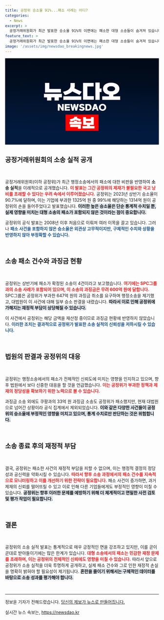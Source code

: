 ```yaml
---
title: 공정위 승소율 91%...패소 사례는 어디?
categories:
  - News
excerpt: >
  공정거래위원회가 최근 발표한 승소율 91%의 이면에는 패소한 대형 소송들이 숨겨져 있습니다. 특히, 600억 원대 SPC그룹 소송에서 패소는 국고 낭비 논란을 증폭시키고 있습니다. 진짜 승소율은 60%대로 하락할 가능성!
feature_text: >
  공정거래위원회가 최근 발표한 승소율 91%의 이면에는 패소한 대형 소송들이 숨겨져 있습니다. 특히, 600억 원대 SPC그룹 소송에서 패소는 국고 낭비 논란을 증폭시키고 있습니다. 진짜 승소율은 60%대로 하락할 가능성!
image: '/assets/img/newsdao_breakingnews.jpg'
---
```


<p><img src="/assets/img/newsdao_breakingnews.jpg" alt="flaretime 속보" /></p>

<h2 data-ke-size="size26">공정거래위원회의 소송 실적 공개</h2>

<p data-ke-size="size16">&nbsp;</p>

<p>공정거래위원회(이하 공정위)가 최근 행정소송에서의 패소에 대한 비판을 반영하여 <strong>소송 실적</strong>을 이례적으로 공개했습니다. <b><span style="color: #ee2323;">이 발표는 그간 공정위의 제재가 불필요한 국고 낭비를 초래할 수 있다는 우려 속에서 이루어졌습니다.</span></b> 공정위는 2023년 상반기 승소율이 90.7%에 달하며, 이는 기업에 부과한 1325억 원 중 99%에 해당하는 1314억 원이 공정위의 손을 들어주었다고 발표했습니다. <b><span style="background-color: #21538527;">이러한 높은 승소율은 단순 통계적 수치일 뿐, 실제 영향을 미치는 대형 소송의 패소가 포함되지 않은 것이라는 점이 중요합니다.</span></b> </p>

<p>공정위의 공식 발표는 2008년 이후 처음으로 이뤄져 여러 이목을 끌고 있습니다. 그러나 <b><span style="color: #1a5490;">패소 사건을 포함하지 않은 승소율은 외관상 고무적이지만, 구체적인 수치와 상황을 반영하지 않아 부정확할 수 있습니다.</span></b> </p>

<p data-ke-size="size16">&nbsp;</p>

<h2 data-ke-size="size26">소송 패소 건수와 과징금 현황</h2>

<p data-ke-size="size16">&nbsp;</p>

<p>공정위는 상반기에 패소가 확정된 소송이 4건이라고 보고했습니다. <b><span style="color: #ee2323;">여기에는 SPC그룹과의 소송 사례가 포함되어 있으며, 이 소송의 과징금은 무려 600억 원에 달합니다.</span></b> SPC그룹은 공정위가 부과한 647억 원의 과징금 취소를 요구하며 행정소송을 제기했고, 대법원이 이 사건에 대해 일부 승소 판결을 내렸습니다. <b><span style="background-color: #21538527;">따라서 이로 인해 공정위에 가해지는 재정적 부담이 상당해질 수 있습니다.</span></b>  </p>

<p>이 사건에서 공정위는 해당 금액을 재산정 중이므로 과징금 현황에 반영하지 않았습니다. <b><span style="color: #1a5490;">이러한 조치는 결과적으로 공정위가 발표한 소송 실적의 신뢰성을 저하시킬 수 있습니다.</span></b> </p>

<p data-ke-size="size16">&nbsp;</p>

<h2 data-ke-size="size26">법원의 판결과 공정위의 대응</h2>

<p data-ke-size="size16">&nbsp;</p>

<p>공정위는 행정소송에서의 패소가 전체적인 신뢰도에 미치는 영향을 인지하고 있으며, 향후 법원에서 보다 신중한 대응을 할 것을 언급했습니다. <b><span style="color: #ee2323;">이는 공정위가 부과한 정책과 제재의 정당성을 확보하기 위한 노력으로 볼 수 있습니다.</span></b> </p>

<p>과징금 소송 외에도 쿠팡과의 33억 원 과징금 소송도 공정위가 패소했지만, 현재 대법원으로 넘어간 상황이라 공식 집계에서 제외되었습니다. <b><span style="background-color: #21538527;">이와 같은 다양한 사건들이 공정위의 승소율에 부정적인 영향을 미치고 있으며, 통계 수치로만 판단하는 것은 위험합니다.</span></b> </p>

<p data-ke-size="size16">&nbsp;</p>

<h2 data-ke-size="size26">소송 종료 후의 재정적 부담</h2>

<p data-ke-size="size16">&nbsp;</p>

<p>결국, 공정위는 패소한 사건의 재정적 부담을 피할 수 없으며, 이는 행정적 결정의 정당성과 공신력을 약화시킬 수 있습니다. <b><span style="color: #ee2323;">따라서 향후 소송 과정에서의 패소 건수를 지속적으로 모니터링하고 이를 개선하기 위한 전략이 필요합니다.</span></b> 패소 사건이 증가하면, 과거 제재의 신뢰를 떨어뜨릴 수 있고 이로 인해 다른 기업들에게도 부정적인 영향이 미칠 수 있습니다. <b><span style="background-color: #21538527;">공정위는 향후 이러한 문제를 예방하기 위해 더 체계적이고 면밀한 사전 검토 및 평가 작업이 필요합니다.</span></b> </p>

<p data-ke-size="size16">&nbsp;</p>

<h2 data-ke-size="size26">결론</h2>

<p data-ke-size="size16">&nbsp;</p>

<p>공정위의 소송 실적 발표는 통계적으로 매우 긍정적인 면을 강조하고 있지만, 이를 곧이곧대로 받아들이기에는 많은 한계가 있습니다. <b><span style="color: #ee2323;">대형 소송에서의 패소는 민감한 재정 문제를 초래하며, 이는 공정위의 전체적인 신뢰에도 영향을 미칠 수 있습니다.</span></b> 따라서 앞으로 공정위가 소송 실적을 더욱 투명하게 공개하고, 실제 패소 건수와 그로 인한 재정적 손실을 명확히 밝혀야 할 필요성이 제기됩니다. <b><span style="background-color: #21538527;">혼란을 줄이기 위해서는 구체적인 데이터를 바탕으로 소송 성과를 평가해야 합니다.</span></b> </p>

<p data-ke-size="size16">&nbsp;</p>

<hr/>

<p data-ke-size="size16">정보윤 기자가 전해드렸습니다. <a href="https://url.kr/9pghjn">당신의 제보가 뉴스로 만들어집니다.</a></p>
실시간 뉴스 속보는, <a href="https://newsdao.kr" rel="dofollow">https://newsdao.kr</a>


